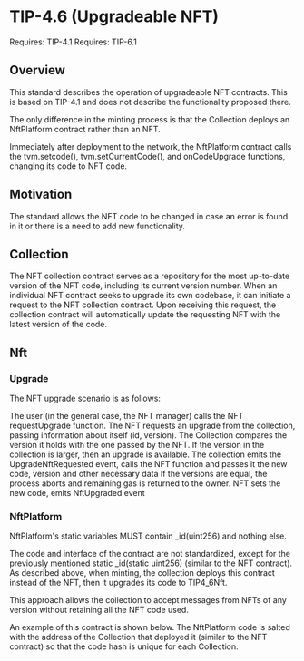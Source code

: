 # TIP-4.6 (Upgradeable NFT)

Requires: TIP-4.1 Requires: TIP-6.1

## Overview

This standard describes the operation of upgradeable NFT contracts. This is based on TIP-4.1 and does not describe the functionality proposed there.

The only difference in the minting process is that the Collection deploys an NftPlatform contract rather than an NFT.

Immediately after deployment to the network, the NftPlatform contract calls the tvm.setcode(), tvm.setCurrentCode(), and onCodeUpgrade functions, changing its code to NFT code.

## Motivation

The standard allows the NFT code to be changed in case an error is found in it or there is a need to add new functionality.

## Collection

The NFT collection contract serves as a repository for the most up-to-date version of the NFT code, including its current version number. When an individual NFT contract seeks to upgrade its own codebase, it can initiate a request to the NFT collection contract. Upon receiving this request, the collection contract will automatically update the requesting NFT with the latest version of the code.

## Nft

### Upgrade

The NFT upgrade scenario is as follows:

The user (in the general case, the NFT manager) calls the NFT requestUpgrade function.
The NFT requests an upgrade from the collection, passing information about itself (id, version).
The Collection compares the version it holds with the one passed by the NFT.
If the version in the collection is larger, then an upgrade is available. The collection emits the UpgradeNftRequested event, calls the NFT function and passes it the new code, version and other necessary data
    If the versions are equal, the process aborts and remaining gas is returned to the owner.
NFT sets the new code, emits NftUpgraded event

### NftPlatform

NftPlatform's static variables MUST contain _id(uint256) and nothing else.

The code and interface of the contract are not standardized, except for the previously mentioned static _id(static uint256) (similar to the NFT contract). As described above, when minting, the collection deploys this contract instead of the NFT, then it upgrades its code to TIP4_6Nft.

This approach allows the collection to accept messages from NFTs of any version without retaining all the NFT code used.

An example of this contract is shown below. The NftPlatform code is salted with the address of the Collection that deployed it (similar to the NFT contract) so that the code hash is unique for each Collection.
